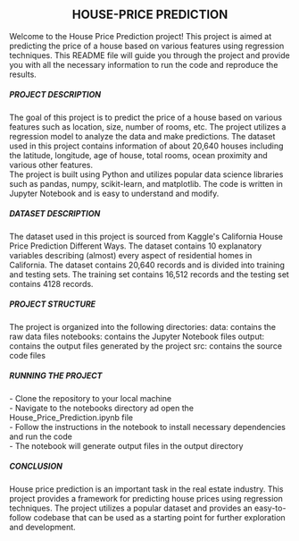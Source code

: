 <h2 align="center"> HOUSE-PRICE PREDICTION </h2>
Welcome to the House Price Prediction project! This project is aimed at predicting the price of a house based on various features using regression techniques. This README file will guide you through the project and provide you with all the necessary information to run the code and reproduce the results.


<h5> PROJECT DESCRIPTION </h5>
The goal of this project is to predict the price of a house based on various features such as location, size, number of rooms, etc. The project utilizes a regression model to analyze the data and make predictions. The dataset used in this project contains information of about 20,640 houses including the latitude, longitude, age of house, total rooms,  ocean proximity and various other features.
<br>The project is built using Python and utilizes popular data science libraries such as pandas, numpy, scikit-learn, and matplotlib. The code is written in Jupyter Notebook and is easy to understand and modify.


<h5> DATASET DESCRIPTION </h5>
The dataset used in this project is sourced from Kaggle's California House Price Prediction Different Ways. The dataset contains 10 explanatory variables describing (almost) every aspect of residential homes in California. The dataset contains 20,640 records and is divided into training and testing sets. The training set contains 16,512 records and the testing set contains 4128 records.


<h5> PROJECT STRUCTURE </h5>
The project is organized into the following directories:
data: contains the raw data files
notebooks: contains the Jupyter Notebook files
output: contains the output files generated by the project
src: contains the source code files

<h5> RUNNING THE PROJECT </h5>
- Clone the repository to your local machine <br>
- Navigate to the notebooks directory ad open the House_Price_Prediction.ipynb file <br>
- Follow the instructions in the notebook to install necessary dependencies and run the code<br>
- The notebook will generate output files in the output directory<br>


<h5> CONCLUSION </h5>
House price prediction is an important task in the real estate industry. This project provides a framework for predicting house prices using regression techniques. The project utilizes a popular dataset and provides an easy-to-follow codebase that can be used as a starting point for further exploration and development.
